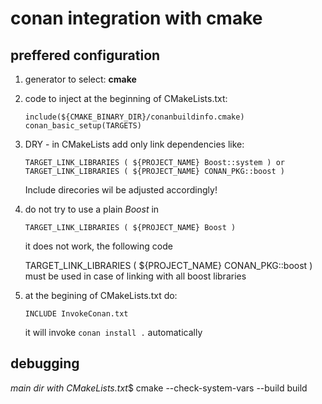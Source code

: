# conan integration with cmake

## preffered configuration

1. generator to select: **cmake**
1. code to inject at the beginning of CMakeLists.txt: 

       include(${CMAKE_BINARY_DIR}/conanbuildinfo.cmake)
       conan_basic_setup(TARGETS)
1. DRY - in CMakeLists add only link dependencies like: 

       TARGET_LINK_LIBRARIES ( ${PROJECT_NAME} Boost::system ) or 
       TARGET_LINK_LIBRARIES ( ${PROJECT_NAME} CONAN_PKG::boost )
   Include direcories wil be adjusted accordingly!
1. do not try to use a plain _Boost_ in 

       TARGET_LINK_LIBRARIES ( ${PROJECT_NAME} Boost )
   it does not work, the following code

      TARGET_LINK_LIBRARIES ( ${PROJECT_NAME} CONAN_PKG::boost )
must be used in case of linking with all boost libraries
1. at the begining of CMakeLists.txt do:

       INCLUDE InvokeConan.txt
   it will invoke `conan install .` automatically

## debugging
*main dir with CMakeLists.txt*$ cmake --check-system-vars --build build
